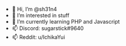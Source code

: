 - 👋 Hi, I’m @sh31n4
- 👀 I’m interested in stuff
- 🌱 I’m currently learning PHP and Javascript
- 📫 Discord: sugarstick#9640
- 📫 Reddit: u/IchikaYui
